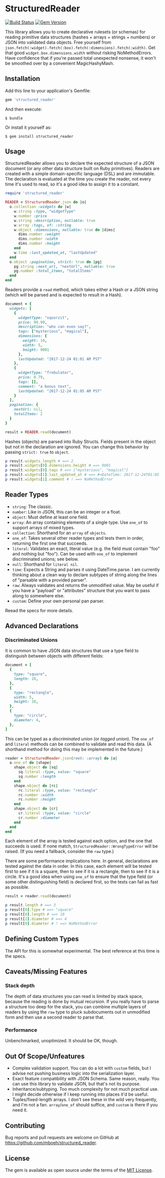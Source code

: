 # StructuredReader

[![Build Status](https://travis-ci.org/mboeh/structured_reader.svg?branch=master)](https://travis-ci.org/mboeh/structured_reader) [![Gem Version](https://badge.fury.io/rb/structured_reader.svg)](https://badge.fury.io/rb/structured_reader)

This library allows you to create declarative rulesets (or schemas) for reading primitive data structures (hashes + arrays + strings + numbers) or JSON into validated data objects. Free yourself from `json.fetch(:widget).fetch(:box).fetch(:dimensions).fetch(:width)`. Get that good `widget.box.dimensions.width` without risking NoMethodErrors. Have confidence that if you're passed total unexpected nonsense, it won't be smoothed over by a convenient MagicHashyMash.

## Installation

Add this line to your application's Gemfile:

```ruby
gem 'structured_reader'
```

And then execute:

    $ bundle

Or install it yourself as:

    $ gem install structured_reader

## Usage

StructuredReader allows you to declare the expected structure of a JSON document (or any other data structure built on Ruby primitives). Readers are created with a simple domain-specific language (DSL) and are immutable. The declaration is evaluated at the time you create the reader, not every time it's used to read, so it's a good idea to assign it to a constant.

```ruby
require 'structured_reader'

READER = StructuredReader.json do |o|
  o.collection :widgets do |w|
    w.string :type, "widgetType"
    w.number :price
    w.string :description, nullable: true
    w.array :tags, of: :string
    w.object :dimensions, nullable: true do |dims|
      dims.number :weight
      dims.number :width
      dims.number :height
    end
    w.time :last_updated_at, "lastUpdated"
  end
  o.object :pagination, strict: true do |pg|
    pg.string :next_url, "nextUrl", nullable: true
    pg.number :total_items, "totalItems"
  end
end
```

Readers provide a `read` method, which takes either a Hash or a JSON string (which will be parsed and is expected to result in a Hash).

```ruby
document = {
  widgets: [
    {
      widgetType: "squorzit",
      price: 99.99,
      description: "who can even say?",
      tags: ["mysterious", "magical"],
      dimensions: {
        weight: 10,
        width: 5,
        height: 9001
      },
      lastUpdated: "2017-12-24 01:01 AM PST"
    },
    {
      widgetType: "frobulator",
      price: 0.79,
      tags: [],
      comment: "a bonus text",
      lastUpdated: "2017-12-24 01:05 AM PST"
    }
  ],
  pagination: {
    nextUrl: nil,
    totalItems: 2
  }
}

result = READER.read(document)
```

Hashes (objects) are parsed into Ruby Structs. Fields present in the object but not in the declaration are ignored. You can change this behavior by passing `strict: true` to `object`.

```ruby
p result.widgets.length # ==> 2
p result.widgets[0].dimensions.height # ==> 9001
p result.widgets[0].tags # ==> ["mysterious", "magical"]
p result.widgets[1].last_updated_at # ==> #<DateTime: 2017-12-24T01:05:00-08:00 ((2458112j,32700s,0n),-28800s,2299161j)>
p result.widgets[1].comment # ! ==> NoMethodError
```

## Reader Types

* `string`: The classic.
* `number`: Like in JSON, this can be an integer or a float.
* `object`: Must define at least one field.
* `array`: An array containing elements of a single type. Use `one_of` to support arrays of mixed types.
* `collection`: Shorthand for an `array` of `objects`.
* `one_of`: Takes several other reader types and tests them in order, returning the first one that succeeds.
* `literal`: Validates an exact, literal value (e.g. the field must contain "foo" and nothing but "foo"). Can be used with `one_of` to implement discriminated unions; see below.
* `null`: Shorthand for `literal nil`.
* `time`: Expects a String and parses it using DateTime.parse. I am currently thinking about a clean way to declare subtypes of string along the lines of "parsable with a provided parser".
* `raw`: Always validates and returns the unmodified value. May be useful if you have a "payload" or "attributes" structure that you want to pass along to somewhere else.
* `custom`: Define your own personal pan parser.

Reead the specs for more details.

## Advanced Declarations

### Discriminated Unions

It is common to have JSON data structures that use a type field to distinguish between objects with different fields:

```ruby
document = [
  {
    type: "square",
    length: 10,
  },
  {
    type: "rectangle",
    width: 5,
    height: 10,
  },
  {
    type: "circle",
    diameter: 4,
  },
]
```

This can be typed as a _discriminated union_ (or _tagged union_). The `one_of` and `literal` methods can be combined to validate and read this data. (A shorthand method for doing this may be implemented in the future.)

```ruby
reader = StructuredReader.json(root: :array) do |a|
  a.one_of do |shape|
    shape.object do |sq|
      sq.literal :type, value: "square"
      sq.number :length
    end
    shape.object do |rc|
      rc.literal :type, value: "rectangle"
      rc.number :width
      rc.number :height
    end
    shape.object do |cr|
      cr.literal :type, value: "circle"
      cr.number :diameter
    end
  end
end
```

Each element of the array is tested against each option, and the one that succeeds is used. If none match, `StructuredReader::WrongTypeError` will be raised. (If you need a fallback, consider the `raw` type.)

There are some performance implications here. In general, declarations are tested against the data in order. In this case, each element will be tested first to see if it is a square, then to see if it is a rectangle, then to see if it is a circle. It's a good idea when using `one_of` to ensure that the type field (or some other distinguishing field) is declared first, so the tests can fail as fast as possible.

```ruby
result = reader.read(document)

p result.length # ==> 3
p result[0].type # ==> "square"
p result[0].length # ==> 10
p result[2].diameter # ==> 4
p result[0].diameter # ! ==> NoMethodError
```

## Defining Custom Types

The API for this is somewhat experimental. The best reference at this time is the specs.

## Caveats/Missing Features

### Stack depth

The depth of data structures you can read is limited by stack space, because the reading is done by mutual recursion. If you really have to parse a structure too deep for the stack, you can combine multiple layers of readers by using the `raw` type to pluck subdocuments out in unmodified form and then use a second reader to parse that.

### Performance

Unbenchmarked, unoptimized. It should be OK, though.

## Out Of Scope/Unfeatures

* Complex validation support. You can do a lot with `custom` fields, but I advise not pushing business logic into the serialization layer.
* Exact feature compatibility with JSON Schema. Same reason, really. You can use this library to validate JSON, but that's not its purpose.
* Inheritance/subtyping. Too much complexity for not much practical use. I might decide otherwise if I keep running into places it'd be useful.
* Tuples/fixed-length arrays. I don't see these in the wild very frequently, and I'm not a fan. `array`/`one_of` should suffice, and `custom` is there if you need it.

## Contributing

Bug reports and pull requests are welcome on GitHub at https://github.com/mboeh/structured_reader.

## License

The gem is available as open source under the terms of the [MIT License](http://opensource.org/licenses/MIT).
